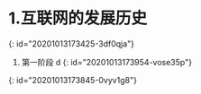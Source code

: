 # 1.互联网的发展历史  
{: id="20201013173425-3df0qja"}

1) 第一阶段 d
{: id="20201013173954-vose35p"}

{: id="20201013173845-0vyv1g8"}
